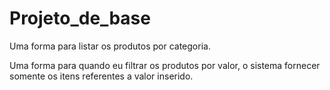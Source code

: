 # Projeto_de_base

Uma forma para listar os produtos por categoria.

Uma forma para quando eu filtrar os produtos por valor, o sistema fornecer somente os itens referentes a valor inserido.